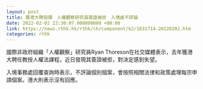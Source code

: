 ```yaml
---
layout: post
title: 獲港大聘授課　人權觀察研究員簽證被拒　入境處不評論
date: 2022-02-02 22:30:07.000000000 +08:00
link: https://news.rthk.hk/rthk/ch/component/k2/1631714-20220202.htm
categories: rthk
---
```


國際非政府組織「人權觀察」研究員Ryan Thoreson在社交媒體表示，去年獲港大聘任教授人權法課程，近日發現其簽證被拒，對決定感到失望。

入境事務處回覆查詢時表示，不評論個別個案，會按照相關法律和政策處理每宗申請個案。港大則表示沒有回應。
